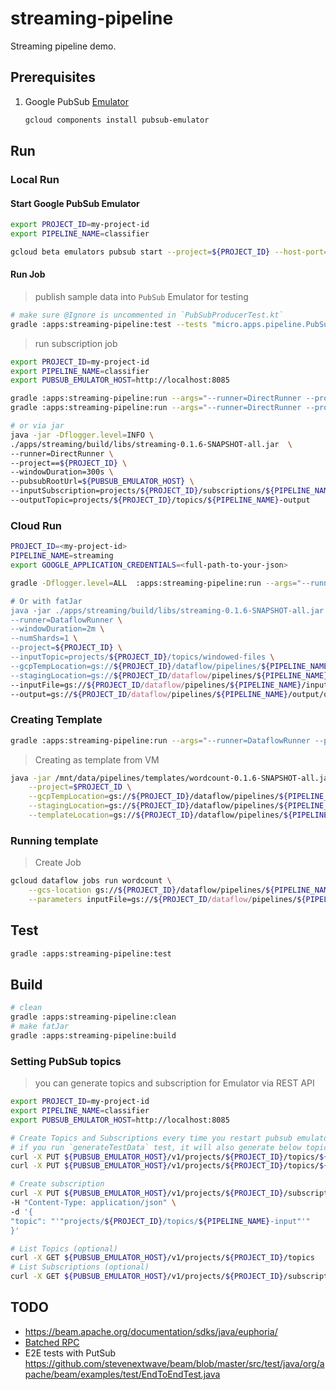 # streaming-pipeline

Streaming pipeline demo. 

## Prerequisites

1. Google PubSub [Emulator](https://cloud.google.com/pubsub/docs/emulator) 
    ```bash
    gcloud components install pubsub-emulator
    ```
   
## Run

### Local Run  

#### Start Google PubSub Emulator 

```bash
export PROJECT_ID=my-project-id
export PIPELINE_NAME=classifier

gcloud beta emulators pubsub start --project=${PROJECT_ID} --host-port=localhost:8085
```

#### Run Job

> publish sample data into `PubSub` Emulator for testing

```bash
# make sure @Ignore is uncommented in `PubSubProducerTest.kt`
gradle :apps:streaming-pipeline:test --tests "micro.apps.pipeline.PubSubProducerTest.generateTestData"
```

> run subscription job

```bash
export PROJECT_ID=my-project-id
export PIPELINE_NAME=classifier
export PUBSUB_EMULATOR_HOST=http://localhost:8085

gradle :apps:streaming-pipeline:run --args="--runner=DirectRunner --project=${PROJECT_ID} --jobName=${PIPELINE_NAME} --pubsubRootUrl=${PUBSUB_EMULATOR_HOST}"
gradle :apps:streaming-pipeline:run --args="--runner=DirectRunner --project=${PROJECT_ID} --jobName=${PIPELINE_NAME} --windowDuration=100s  --pubsubRootUrl=${PUBSUB_EMULATOR_HOST} --inputSubscription=projects/${PROJECT_ID}/subscriptions/${PIPELINE_NAME}-input --outputTopic=projects/${PROJECT_ID}/topics/${PIPELINE_NAME}-output"

# or via jar
java -jar -Dflogger.level=INFO \
./apps/streaming/build/libs/streaming-0.1.6-SNAPSHOT-all.jar  \
--runner=DirectRunner \
--project==${PROJECT_ID} \
--windowDuration=300s \
--pubsubRootUrl=${PUBSUB_EMULATOR_HOST} \
--inputSubscription=projects/${PROJECT_ID}/subscriptions/${PIPELINE_NAME}-input \
--outputTopic=projects/${PROJECT_ID}/topics/${PIPELINE_NAME}-output
```


### Cloud Run  
```bash
PROJECT_ID=<my-project-id>
PIPELINE_NAME=streaming
export GOOGLE_APPLICATION_CREDENTIALS=<full-path-to-your-json>

gradle -Dflogger.level=ALL  :apps:streaming-pipeline:run --args="--runner=DataflowRunner --project=$PROJECT_ID --gcpTempLocation==gs://${PROJECT_ID}/dataflow/pipelines/${PIPELINE_NAME}/temp/ --stagingLocation=gs://${PROJECT_ID/dataflow/pipelines/${PIPELINE_NAME}/staging/ --inputFile=gs://${PROJECT_ID/dataflow/pipelines/${PIPELINE_NAME}/input/shakespeare.txt --output=gs://${PROJECT_ID/dataflow/pipelines/${PIPELINE_NAME}/output/output.txt"

# Or with fatJar
java -jar ./apps/streaming/build/libs/streaming-0.1.6-SNAPSHOT-all.jar  \
--runner=DataflowRunner \
--windowDuration=2m \
--numShards=1 \
--project=${PROJECT_ID} \
--inputTopic=projects/${PROJECT_ID}/topics/windowed-files \
--gcpTempLocation=gs://${PROJECT_ID}/dataflow/pipelines/${PIPELINE_NAME}/temp/ \
--stagingLocation=gs://${PROJECT_ID/dataflow/pipelines/${PIPELINE_NAME}/staging/ \
--inputFile=gs://${PROJECT_ID/dataflow/pipelines/${PIPELINE_NAME}/input/shakespeare.txt \
--output=gs://${PROJECT_ID/dataflow/pipelines/${PIPELINE_NAME}/output/output.txt
```

### Creating Template
```bash
gradle :apps:streaming-pipeline:run --args="--runner=DataflowRunner --project=$PROJECT_ID --gcpTempLocation=gs://${PROJECT_ID}/dataflow/pipelines/${PIPELINE_NAME}/temp/ --stagingLocation=gs://${PROJECT_ID}/dataflow/pipelines/${PIPELINE_NAME}/staging/ --templateLocation=gs://${PROJECT_ID}/dataflow/pipelines/${PIPELINE_NAME}/template/${PIPELINE_NAME}"
```

> Creating as template from VM
```bash
java -jar /mnt/data/pipelines/templates/wordcount-0.1.6-SNAPSHOT-all.jar --runner=DataFlowRunner \
    --project=$PROJECT_ID \
    --gcpTempLocation=gs://${PROJECT_ID}/dataflow/pipelines/${PIPELINE_NAME}/temp/ \
    --stagingLocation=gs://${PROJECT_ID}/dataflow/pipelines/${PIPELINE_NAME}/staging/ \
    --templateLocation=gs://${PROJECT_ID}/dataflow/pipelines/${PIPELINE_NAME}/template/${PIPELINE_NAME}
```

### Running template
> Create Job
```bash
gcloud dataflow jobs run wordcount \
    --gcs-location gs://${PROJECT_ID}/dataflow/pipelines/${PIPELINE_NAME}/template/${PIPELINE_NAME} \
    --parameters inputFile=gs://${PROJECT_ID/dataflow/pipelines/${PIPELINE_NAME}/input/shakespeare.txt,gs://${PROJECT_ID/dataflow/pipelines/${PIPELINE_NAME}/output/output.txt
```

## Test
```bash
gradle :apps:streaming-pipeline:test
```

## Build
```bash
# clean
gradle :apps:streaming-pipeline:clean
# make fatJar
gradle :apps:streaming-pipeline:build
```

### Setting PubSub topics

> you can generate topics and subscription for Emulator via REST API

```bash
export PROJECT_ID=my-project-id
export PIPELINE_NAME=classifier
export PUBSUB_EMULATOR_HOST=http://localhost:8085

# Create Topics and Subscriptions every time you restart pubsub emulator 
# if you run `generateTestData` test, it will also generate below topics.
curl -X PUT ${PUBSUB_EMULATOR_HOST}/v1/projects/${PROJECT_ID}/topics/${PIPELINE_NAME}-input
curl -X PUT ${PUBSUB_EMULATOR_HOST}/v1/projects/${PROJECT_ID}/topics/${PIPELINE_NAME}-output

# Create subscription
curl -X PUT ${PUBSUB_EMULATOR_HOST}/v1/projects/${PROJECT_ID}/subscriptions/${PIPELINE_NAME}-input \
-H "Content-Type: application/json" \
-d '{
"topic": "'"projects/${PROJECT_ID}/topics/${PIPELINE_NAME}-input"'"
}' 

# List Topics (optional)
curl -X GET ${PUBSUB_EMULATOR_HOST}/v1/projects/${PROJECT_ID}/topics
# List Subscriptions (optional)
curl -X GET ${PUBSUB_EMULATOR_HOST}/v1/projects/${PROJECT_ID}/subscriptions
``` 

## TODO

- https://beam.apache.org/documentation/sdks/java/euphoria/
- [Batched RPC](https://beam.apache.org/blog/2017/08/28/timely-processing.html)
- E2E tests with PutSub <https://github.com/stevenextwave/beam/blob/master/src/test/java/org/apache/beam/examples/test/EndToEndTest.java>
